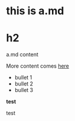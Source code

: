 # this is a.md

# h2

a.md content


More content comes [here](test)

- bullet 1
- bullet 2
- bullet 3

<b>test</b>

test